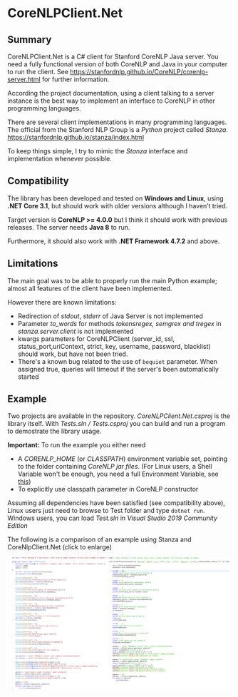 # CoreNLPClient.Net

## Summary

CoreNLPClient.Net is a C# client for Stanford CoreNLP Java server. You need a fully functional version of both CoreNLP and Java in your computer to run the client. See https://stanfordnlp.github.io/CoreNLP/corenlp-server.html for further information.

According the project documentation, using a client talking to a server instance is the best way to implement an interface to CoreNLP in other programming languages.

There are several client implementations in many programming languages. The official from the Stanford NLP Group is a *Python* project called *Stanza*. https://stanfordnlp.github.io/stanza/index.html

To keep things simple, I try to mimic the *Stanza* interface and implementation whenever possible.

## Compatibility

The library has been developed and tested on **Windows and Linux**, using **.NET Core 3.1**, but should work with older versions although I haven’t tried.

Target version is **CoreNLP >= 4.0.0** but I think it should work with previous releases. The server needs **Java 8** to run.

Furthermore, it should also work with **.NET Framework 4.7.2** and above.

## Limitations

The main goal was to be able to properly run the main Python example; almost all features of the client have been implemented.

However there are known limitations:

* Redirection of *stdout*, *stderr* of Java Server is not implemented
* Parameter *to_words* for methods *tokensregex, semgrex and tregex* in *stanza.server.client* is not implemented
* kwargs parameters for CoreNLPClient (server_id, ssl, status_port,uriContext, strict, key, username, password, blacklist) should work, but have not been tried.
* There's a known bug related to the use of `bequiet` parameter. When assigned true, queries will timeout if the server's been automatically started 

## Example

Two projects are available in the repository. *CoreNLPClient.Net.csproj* is the library itself. With *Tests.sln / Tests.csproj* you can build and run a program to demostrate the library usage.

**Important:** To run the example you either need

* A *CORENLP_HOME* (or *CLASSPATH*) environment variable set, pointing to the folder containing *CoreNLP jar files*. (For Linux users, a Shell Variable won't be enough, you need a full Environment Variable, see [this](https://linuxize.com/post/how-to-set-and-list-environment-variables-in-linux/))
* To explicitly use classpath parameter in CoreNLP constructor

Assuming all dependencies have been satisfied (see compatibility above), Linux users just need to browse to Test folder and type `dotnet run`. Windows users, you can load *Test.sln* in *Visual Studio 2019 Community Edition*

The following is a comparison of an example using Stanza and CoreNlpClient.Net (click to enlarge)

![Example](https://github.com/AMArostegui/CoreNLPClient.Net/blob/master/Example.png)
